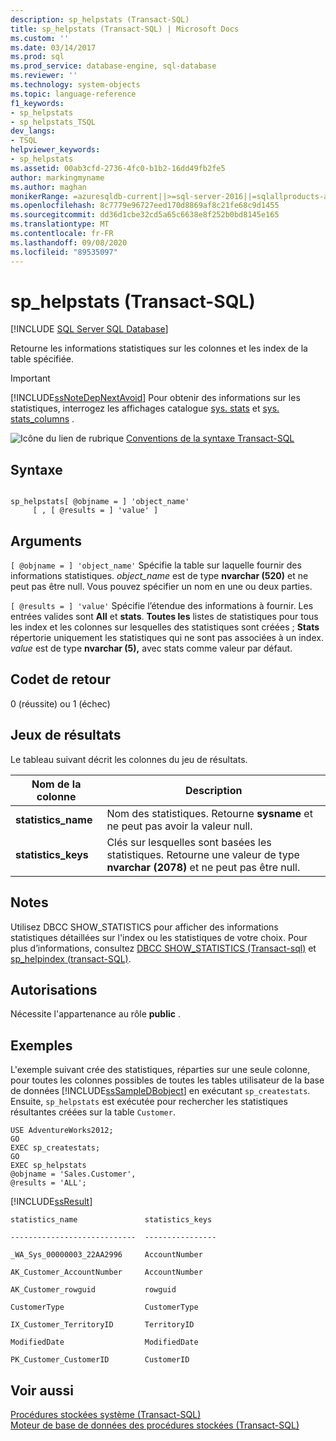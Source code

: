 ```yaml
---
description: sp_helpstats (Transact-SQL)
title: sp_helpstats (Transact-SQL) | Microsoft Docs
ms.custom: ''
ms.date: 03/14/2017
ms.prod: sql
ms.prod_service: database-engine, sql-database
ms.reviewer: ''
ms.technology: system-objects
ms.topic: language-reference
f1_keywords:
- sp_helpstats
- sp_helpstats_TSQL
dev_langs:
- TSQL
helpviewer_keywords:
- sp_helpstats
ms.assetid: 00ab3cfd-2736-4fc0-b1b2-16dd49fb2fe5
author: markingmyname
ms.author: maghan
monikerRange: =azuresqldb-current||>=sql-server-2016||=sqlallproducts-allversions||>=sql-server-linux-2017||=azuresqldb-mi-current
ms.openlocfilehash: 8c7779e96727eed170d8869af8c21fe68c9d1455
ms.sourcegitcommit: dd36d1cbe32cd5a65c6638e8f252b0bd8145e165
ms.translationtype: MT
ms.contentlocale: fr-FR
ms.lasthandoff: 09/08/2020
ms.locfileid: "89535097"
---
```

# <a name="sp_helpstats-transact-sql"></a>sp_helpstats (Transact-SQL)
[!INCLUDE [SQL Server SQL Database](../../includes/applies-to-version/sql-asdb.md)]

  Retourne les informations statistiques sur les colonnes et les index de la table spécifiée.  
  
> [!IMPORTANT]  
>  [!INCLUDE[ssNoteDepNextAvoid](../../includes/ssnotedepnextavoid-md.md)] Pour obtenir des informations sur les statistiques, interrogez les affichages catalogue [sys. stats](../../relational-databases/system-catalog-views/sys-stats-transact-sql.md) et [sys. stats_columns](../../relational-databases/system-catalog-views/sys-stats-columns-transact-sql.md) .  
  
 ![Icône du lien de rubrique](../../database-engine/configure-windows/media/topic-link.gif "Icône du lien de rubrique") [Conventions de la syntaxe Transact-SQL](../../t-sql/language-elements/transact-sql-syntax-conventions-transact-sql.md)  
  
## <a name="syntax"></a>Syntaxe  
  
```  
  
sp_helpstats[ @objname = ] 'object_name'   
     [ , [ @results = ] 'value' ]  
```  
  
## <a name="arguments"></a>Arguments  
`[ @objname = ] 'object_name'` Spécifie la table sur laquelle fournir des informations statistiques. *object_name* est de type **nvarchar (520)** et ne peut pas être null. Vous pouvez spécifier un nom en une ou deux parties.  
  
`[ @results = ] 'value'` Spécifie l’étendue des informations à fournir. Les entrées valides sont **All** et **stats**. **Toutes les** listes de statistiques pour tous les index et les colonnes sur lesquelles des statistiques sont créées ; **Stats** répertorie uniquement les statistiques qui ne sont pas associées à un index. *value* est de type **nvarchar (5),** avec stats comme valeur par défaut.  
  
## <a name="return-code-values"></a>Codet de retour  
 0 (réussite) ou 1 (échec)  
  
## <a name="result-sets"></a>Jeux de résultats  
 Le tableau suivant décrit les colonnes du jeu de résultats.  
  
|Nom de la colonne|Description|  
|-----------------|-----------------|  
|**statistics_name**|Nom des statistiques. Retourne **sysname** et ne peut pas avoir la valeur null.|  
|**statistics_keys**|Clés sur lesquelles sont basées les statistiques. Retourne une valeur de type **nvarchar (2078)** et ne peut pas être null.|  
  
## <a name="remarks"></a>Notes  
 Utilisez DBCC SHOW_STATISTICS pour afficher des informations statistiques détaillées sur l'index ou les statistiques de votre choix. Pour plus d’informations, consultez [DBCC SHOW_STATISTICS &#40;Transact-sql&#41;](../../t-sql/database-console-commands/dbcc-show-statistics-transact-sql.md) et [sp_helpindex &#40;transact-SQL&#41;](../../relational-databases/system-stored-procedures/sp-helpindex-transact-sql.md).  
  
## <a name="permissions"></a>Autorisations  
 Nécessite l'appartenance au rôle **public** .  
  
## <a name="examples"></a>Exemples  
 L'exemple suivant crée des statistiques, réparties sur une seule colonne, pour toutes les colonnes possibles de toutes les tables utilisateur de la base de données [!INCLUDE[ssSampleDBobject](../../includes/sssampledbobject-md.md)] en exécutant `sp_createstats`. Ensuite, `sp_helpstats` est exécutée pour rechercher les statistiques résultantes créées sur la table `Customer`.  
  
```  
USE AdventureWorks2012;  
GO  
EXEC sp_createstats;  
GO  
EXEC sp_helpstats   
@objname = 'Sales.Customer',  
@results = 'ALL';  
```  
  
 [!INCLUDE[ssResult](../../includes/ssresult-md.md)]  
  
 `statistics_name               statistics_keys`  
  
 `----------------------------  ----------------`  
  
 `_WA_Sys_00000003_22AA2996     AccountNumber`  
  
 `AK_Customer_AccountNumber     AccountNumber`  
  
 `AK_Customer_rowguid           rowguid`  
  
 `CustomerType                  CustomerType`  
  
 `IX_Customer_TerritoryID       TerritoryID`  
  
 `ModifiedDate                  ModifiedDate`  
  
 `PK_Customer_CustomerID        CustomerID`  
  
## <a name="see-also"></a>Voir aussi  
 [Procédures stockées système &#40;Transact-SQL&#41;](../../relational-databases/system-stored-procedures/system-stored-procedures-transact-sql.md)   
 [Moteur de base de données des procédures stockées &#40;Transact-SQL&#41;](../../relational-databases/system-stored-procedures/database-engine-stored-procedures-transact-sql.md)  
  
  
